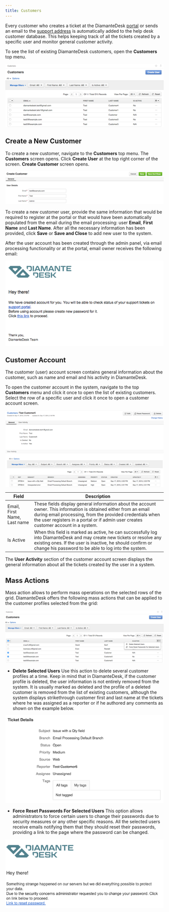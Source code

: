 ```yaml
---
title: Customers
---
```


Every customer who creates a ticket at the DiamanteDesk [portal](channels/portal.html) or sends an email to the [support address](channels/email-processing.html) is automatically added to the help desk customer database. This helps keeping track of all the tickets created by a specific user and monitor general customer activity.

To see the list of existing DiamanteDesk customers, open the **Customers** top menu.

![Customers](img/customers.png)

## Create a New Customer

To create a new customer, navigate to the **Customers** top menu. The **Customers** screen opens. Click **Create User** at the top right corner of the screen. **Create Customer** screen opens.

![Customers](img/new_customer.png)

To create a new customer user, provide the same information that would be required to register at the portal or that would have been automatically populated from the email during the email processing: user **Email**, **First Name** and **Last Name**.
After all the necessary information has been provided, click **Save** or **Save and Close** to add new user to the system.

After the user account has been created through the admin panel, via email processing functionality or at the portal, email owner receives the following email:

![Customers](img/customer_email.png)

## Customer Account

The customer (user) account screen contains general information about the customer, such as name and email and his activity in DiamanteDesk.

To open the customer account in the system, navigate to the top **Customers** menu and click it once to open the list of existing customers. Select the row of a specific user and click it once to open a customer account screen.

![Customers](img/customer_account.png)

Field | Description
------------- | -------------
Email, First Name, Last name | These fields display  general information about the account owner. This information is obtained either from an email during email processing, from the provided credentials when the user registers in a portal or if admin user creates customer account in a system.
Is Active | When this field is marked as active, he can successfully log into DiamanteDesk and may create new tickets or resolve any existing ones. If the user is inactive, he should confirm or change his password to be able to log into the system.

The **User Activity** section of the customer account screen displays the general information about all the tickets created by the user in a system.


## Mass Actions

Mass action allows to perform mass operations on the selected rows of the grid. DiamanteDesk offers the following mass actions that can be applied to the customer profiles selected from the grid:

![Customers](img/customers_mass_action.png)

* **Delete Selected Users** Use this action to delete several customer profiles at a time. Keep in mind that in DiamanteDesk, if the customer profile is deleted, the user information is not entirely removed from the system. It is usually marked as deleted and the profile of a deleted customer is removed from the list of existing customers, although the system displays strikethrough customer first and last name at the tickets where he was assigned as a reporter or if he authored any comments as shown on the example below.

![Customers](img/customer_deleted.png)

* **Force Reset Passwords For Selected Users** This option allows administrators to force certain users to change their passwords due to security measures or any other specific reasons. All the selected users receive emails notifying them that they should reset their passwords, providing a link to the page where the password can be changed.

![Customers](img/customer_password_reset.png)